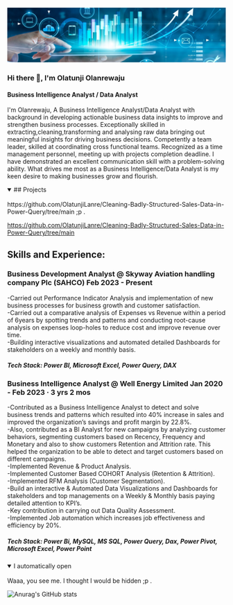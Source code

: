 
![I am GitHub Readme Generator's creator](https://github.com/OlatunjiLanre/OlatunjiLanre/blob/main/BANNER.jpeg)
 

### Hi there 👋, I'm Olatunji Olanrewaju

#### Business Intelligence Analyst / Data Analyst 
I'm Olanrewaju, A Business Intelligence Analyst/Data Analyst with background in developing actionable business data insights to improve and strengthen business processes. Exceptionally skilled in extracting,cleaning,transforming and analysing raw data bringing out meaningful insights  for driving business decisions. Competently a team leader, skilled at coordinating cross functional teams. Recognized as a time management personnel, meeting up with projects completion deadline.
I have demonstrated an excellent communication skill with a problem-solving ability.
What drives me most as a Business Intelligence/Data Analyst is my keen desire to making businesses grow and flourish.
<details open>
 <summary>## Projects</summary>
 <br>
https://github.com/OlatunjiLanre/Cleaning-Badly-Structured-Sales-Data-in-Power-Query/tree/main ;p .
</details>
 
https://github.com/OlatunjiLanre/Cleaning-Badly-Structured-Sales-Data-in-Power-Query/tree/main 

## Skills and Experience: 
 
### Business Development Analyst @ Skyway Aviation handling company Plc (SAHCO) Feb 2023 - Present 

-Carried out Performance Indicator Analysis and implementation of new business processes for business growth and customer satisfaction.  
-Carried out a comparative analysis of Expenses vs Revenue within a period of 6years by spotting trends and patterns and conducting root-cause analysis on expenses       loop-holes to reduce cost and improve revenue over time.  
-Building interactive visualizations and automated detailed Dashboards for stakeholders on a weekly and monthly basis.   
##### Tech Stack: Power BI, Microsoft Excel, Power Query, DAX 


### Business Intelligence Analyst @ Well Energy Limited  Jan 2020 - Feb 2023 · 3 yrs 2 mos

-Contributed as a Business Intelligence Analyst to detect and solve business trends and patterns which resulted into 40% increase in sales and improved the organization’s savings and profit margin by 22.8%.   
-Also, contributed as a BI Analyst for new campaigns by analyzing customer behaviors, segmenting customers based on Recency, Frequency and Monetary and also to show customers Retention and Attrition rate. This helped the organization to be able to detect and target customers based on different campaigns.  
-Implemented Revenue & Product Analysis.  
-Implemented Customer Based COHORT Analysis (Retention & Attrition).  
-Implemented RFM Analysis (Customer Segmentation).  
-Build an interactive & Automated Data Visualizations and Dashboards for stakeholders and top managements on a Weekly & Monthly basis paying detailed attention to KPI’s.  
-Key contribution in carrying out Data Quality Assessment.  
-Implemented Job automation which increases job effectiveness and efficiency by 20%.  
##### Tech Stack: Power Bi, MySQL, MS SQL, Power Query, Dax, Power Pivot, Microsoft Excel, Power Point   


<details open>
<summary>I automatically open</summary>
<br>
Waaa, you see me. I thought I would be hidden ;p .
</details>



![Anurag's GitHub stats](https://github-readme-stats.vercel.app/api?username=OlatunjiLanre&show_icons=true&theme=radical)
